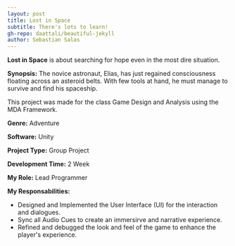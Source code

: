 ```yaml
---
layout: post
title: Lost in Space
subtitle: There's lots to learn!
gh-repo: daattali/beautiful-jekyll
author: Sebastian Salas
---
```


**Lost in Space** is about searching for hope even in the most dire situation.

**Synopsis:**
The novice astronaut, Elias, has just regained consciousness floating across an asteroid belts. With few tools at hand, he must manage to survive and find his spaceship.

This project was made for the class Game Design and Analysis using the MDA Framework.

**Genre:** Adventure

**Software:** Unity

**Project Type:** Group Project

**Development Time:** 2 Week

**My Role:** Lead Programmer

**My Responsabilities:**
* Designed and Implemented the User Interface (UI) for the interaction and dialogues.
* Sync all Audio Cues to create an immersirve and narrative experience.
* Refined and debugged the look and feel of the game to enhance the player's experience.

